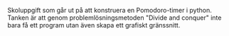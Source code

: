 Skoluppgift som går ut på att konstruera en Pomodoro-timer i python. Tanken är att genom problemlösningsmetoden "Divide and conquer" inte bara få ett program utan även skapa ett grafiskt gränssnitt.
